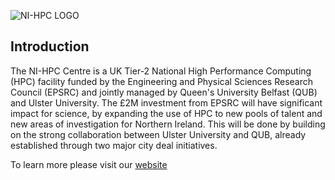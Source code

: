 ![NI-HPC LOGO](https://www.ni-hpc.ac.uk/sites/media/Media,983417,smxx.JPG)

## Introduction

The NI-HPC Centre is a UK Tier-2 National High Performance Computing (HPC) facility funded by the Engineering and Physical Sciences Research Council (EPSRC) and jointly managed by Queen's University Belfast (QUB) and  Ulster University. The £2M investment from EPSRC will have significant impact for science, by expanding the use of HPC to new pools of talent and new areas of investigation for Northern Ireland. This will be done by building on the strong collaboration between Ulster University and QUB, already established through two major city deal initiatives.

To learn more please visit our [website](https://www.ni-hpc.ac.uk/)

